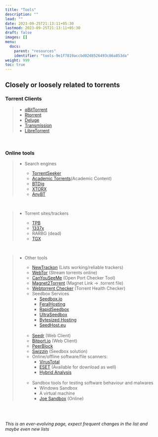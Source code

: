 ```yaml
---
title: "Tools"
description: ""
lead: ""
date: 2023-09-25T21:13:11+05:30
lastmod: 2023-09-25T21:13:11+05:30
draft: false
images: []
menu:
  docs:
    parent: "resources"
    identifier: "tools-9e1f7819accbd02d8526493c86a853da"
weight: 999
toc: true
---
```

## Closely or loosely related to torrents

### Torrent Clients

>- [qBitTorrent](https://www.qbittorrent.org/)
>- [Rtorrent](https://rakshasa.github.io/rtorrent/)
>- [Deluge](https://deluge-torrent.org/)
>- [Transmission](https://transmissionbt.com/)
>- [LibreTorrent](https://github.com/proninyaroslav/libretorrent)

<br>

### Online tools

>- Search engines
>
>   - [TorrentSeeker](https://torrentseeker.com/)
>   - [Academic Torrents](https://www.technadu.com/best-torrent-search-engines/31712/#academictorrents)(Academic Content)
>   - [BTDig](https://btdig.com/)
>   - [XTORX](https://www.xtorx.com/)
>   - [AnyBT](https://anybt.eth.limo/)

<br>

>- Torrent sites/trackers
>
>   - [TPB](https://thepiratebay.org/)
>   - [1337x](https://1337x.to/)
>   - RARBG (dead)
>   - [TGX](https://torrentgalaxy.to/)

<br>

>- Other tools
>
>   - [NewTrackon](https://newtrackon.com/) (Lists working/reliable trackers)
>   - [WebTor](https://webtor.io/) (Stream torrents online)
>   - [CanYouSeeMe](https://canyouseeme.org/) (Open Port Checker Tool)
>   - [Magnet2Torrent](https://magnet2torrent.com/) (Magnet Link -> .torrent file)
>   - [Webtorrent Checker](https://checker.openwebtorrent.com/) (Torrent Health Checker)
>   - Seedbox Services
>     - [Seedbox.io](https://hostingby.design/)
>     - [FeralHosting](https://www.feralhosting.com/)
>     - [RapidSeedbox](https://www.rapidseedbox.com/)
>     - [UltraSeedbox](https://ultra.cc/)
>     - [Bytesized Hosting](https://bytesized-hosting.com/)
>     - [SeedHost.eu](https://www.seedhost.eu/)
<br><br>
>   - [Seedr](https://www.seedr.cc/) (Web Client)
>   - [Bitport.io](https://bitport.io/) (Web Client)
>   - [PeerBlock](https://www.peerblock.com/)
>   - [Swizzin](https://swizzin.ltd/) (Seedbox solution)
>   - Online/offline software/file scanners:
>     - [VirusTotal](https://www.virustotal.com/gui/home/upload)
>     - [ESET](https://www.eset.com/int/home/online-scanner/) (Available for download as well)
>     - [Hybrid Analysis](https://www.hybrid-analysis.com/)
<br><br>
>   - Sandbox tools for testing software behaviour and malwares
>     - Windows Sandbox
>     - A virtual machine
>     - [Joe Sandbox](https://www.joesandbox.com/#windows) (Online)

<br><br><br>
*This is an ever-evolving page, expect frequent changes in the list and maybe even new lists*
